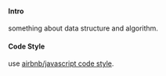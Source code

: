 #### Intro

something about data structure and algorithm.

#### Code Style

use [airbnb/javascript code style](https://github.com/airbnb/javascript).
